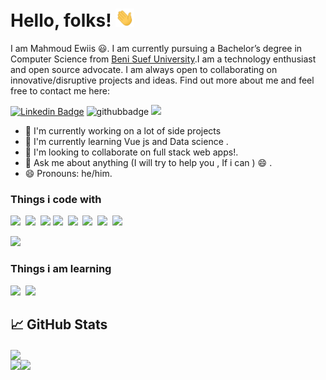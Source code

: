 # Hello, folks! <img src="https://raw.githubusercontent.com/Mohamed-Tallal/Mohamed-Tallal/master/wave.gif" width="30px">

I am Mahmoud Ewiis 😃. I am currently pursuing a Bachelor’s degree in Computer Science from [ Beni Suef University](https://www.bsu.edu.eg/).I am a technology enthusiast and open source advocate. I am always open to collaborating on innovative/disruptive projects and ideas. Find out more about me and feel free to contact me here:

[![Linkedin Badge](https://img.shields.io/badge/-mohammed-tallal-blue?style=flat-square&logo=Linkedin&logoColor=white&link=https://www.linkedin.com/in/mohammed-tallal/)](https://www.linkedin.com/in/mohammed-tallal/) ![githubbadge](https://img.shields.io/github/followers/mohammed-tallal?style=social) ![](https://komarev.com/ghpvc/?username=mohammed-tallal&color=brightgreen&style=flat)

 - 🔭 I'm currently working on a lot of side projects
 - 🌱 I'm currently learning Vue js and Data science .
 - 👯 I'm looking to collaborate on full stack web apps!.
 - 💬 Ask me about anything (I will try to help you , If i can ) 😄 . 
 - 😄 Pronouns: he/him.

<h3>Things i code with</h3>

<span><img src="https://cdn.jsdelivr.net/gh/devicons/devicon@latest/icons/html5/html5-plain.svg" width="30px"></span>&nbsp;
<span><img src="https://cdn.jsdelivr.net/gh/devicons/devicon@latest/icons/css3/css3-plain.svg" width="30px"></span>&nbsp;
<span><img src="https://cdn.jsdelivr.net/gh/devicons/devicon@latest/icons/bootstrap/bootstrap-original.svg" width="30px"></span>
<span><img src="https://cdn.jsdelivr.net/gh/devicons/devicon@latest/icons/javascript/javascript-original.svg" width="30px"></span>&nbsp;
<span><img src="https://cdn.jsdelivr.net/gh/devicons/devicon@latest/icons/vuejs/vuejs-original.svg" width="30px"></span>&nbsp;
<span><img src="https://cdn.jsdelivr.net/gh/devicons/devicon@latest/icons/php/php-original.svg" width="30px"></span>&nbsp;
<span><img src="https://laravel.com/img/logomark.min.svg" width="30px"></span>&nbsp;
<span><img src="https://cdn.jsdelivr.net/gh/devicons/devicon@latest/icons/mysql/mysql-original.svg" width="30px"></span>&nbsp;

<span><img src="https://cdn.jsdelivr.net/gh/devicons/devicon@latest/icons/git/git-original.svg" width="30px"></span>&nbsp;


<h3>Things i am learning </h3>

<span><img src="https://image.flaticon.com/icons/png/512/2083/2083213.png" width="30px"></span>&nbsp;
<span><img src="https://cdn.jsdelivr.net/gh/devicons/devicon@latest/icons/react/react-original.svg" width="30px"></span>&nbsp;

## &#x1f4c8; GitHub Stats
<a href="https://github.com/mohammed-tallal/mohammed-tallal">
  <img align="center" src="https://github-readme-stats.vercel.app/api/top-langs/?username=mohammed-tallal&title_color=ffffff&text_color=c9cacc&icon_color=2bbc8a&bg_color=1d1f21&langs_count=4" />
</a>

<br>
<a href="https://github.com/mohammed-tallal/"><img height="137.3px" src="https://github-readme-stats.vercel.app/api?username=mohammed-tallal&hide_title=true&hide_border=true&show_icons=true&include_all_commits=true&count_private=true&line_height=21&text_color=000&icon_color=000&theme=graywhite" /><!-- wi*quL3fcV --><img height="137.3px" src="https://github-readme-stats.vercel.app/api/top-langs/?username=mohammed-tallal&hide=html&hide_title=true&hide_border=true&layout=compact&langs_count=7&exclude_repo=comp426&text_color=000&icon_color=ffftheme=graywhite" /></a>
